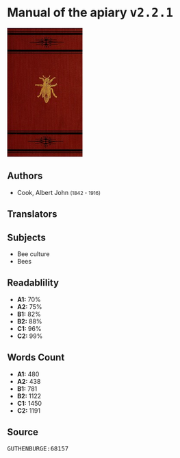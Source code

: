 # Manual of the apiary <kbd>v2.2.1</kbd>

![](./cover.medium.jpg "")

## Authors


 - Cook, Albert John <small>(1842 - 1916)</small>

## Translators



## Subjects


 - Bee culture
 - Bees

## Readablility


 - **A1:** 70%
 - **A2:** 75%
 - **B1:** 82%
 - **B2:** 88%
 - **C1:** 96%
 - **C2:** 99%

## Words Count


 - **A1:** 480
 - **A2:** 438
 - **B1:** 781
 - **B2:** 1122
 - **C1:** 1450
 - **C2:** 1191

## Source


<kbd>GUTHENBURGE:68157</kbd>
